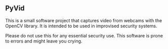 PyVid
-----

This is a small software project that captures video from webcams with the OpenCV library.
It is intended to be used in improvised security systems.

Please do not use this for any essential security use. This software is prone to errors and might leave you crying.
